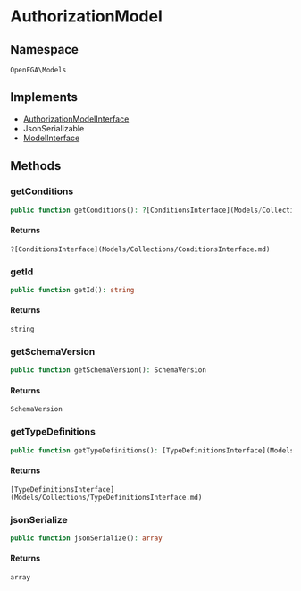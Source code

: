 # AuthorizationModel


## Namespace
`OpenFGA\Models`

## Implements
* [AuthorizationModelInterface](Models/AuthorizationModelInterface.md)
* JsonSerializable
* [ModelInterface](Models/ModelInterface.md)

## Methods
### getConditions

```php
public function getConditions(): ?[ConditionsInterface](Models/Collections/ConditionsInterface.md)
```



#### Returns
`?[ConditionsInterface](Models/Collections/ConditionsInterface.md)` 

### getId

```php
public function getId(): string
```



#### Returns
`string` 

### getSchemaVersion

```php
public function getSchemaVersion(): SchemaVersion
```



#### Returns
`SchemaVersion` 

### getTypeDefinitions

```php
public function getTypeDefinitions(): [TypeDefinitionsInterface](Models/Collections/TypeDefinitionsInterface.md)
```



#### Returns
`[TypeDefinitionsInterface](Models/Collections/TypeDefinitionsInterface.md)` 

### jsonSerialize

```php
public function jsonSerialize(): array
```



#### Returns
`array` 

